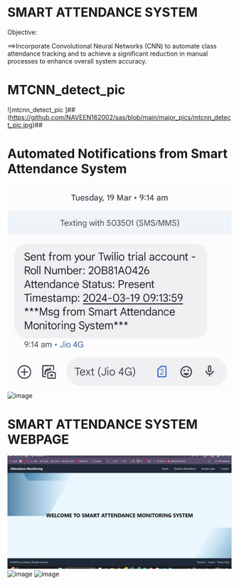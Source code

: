 # SMART ATTENDANCE SYSTEM

Objective: 

==>Incorporate Convolutional Neural Networks (CNN) to automate class attendance tracking and to achieve a significant reduction in manual processes to enhance overall system accuracy.
# MTCNN_detect_pic
![mtcnn_detect_pic ]##(https://github.com/NAVEEN162002/sas/blob/main/major_pics/mtcnn_detect_pic.jpg)##

# Automated Notifications from Smart Attendance System
![Automated Notifications from Smart Attendance System](https://github.com/NAVEEN162002/sas/blob/main/major_pics/msg.jpg)
![image](https://github.com/NAVEEN162002/sas/assets/81414412/c6ba02ad-06d5-4afd-a413-6ff2ef6b6d8a)

# SMART ATTENDANCE SYSTEM WEBPAGE
![image](https://github.com/NAVEEN162002/sas/blob/main/major_pics/Welcome_page.jpg)
![image](https://github.com/NAVEEN162002/sas/assets/81414412/a9d4850b-eec6-478b-8b0b-c72d736579b4)
![image](https://github.com/NAVEEN162002/sas/assets/81414412/614ad939-f437-4e80-979f-29ed8567083e)
